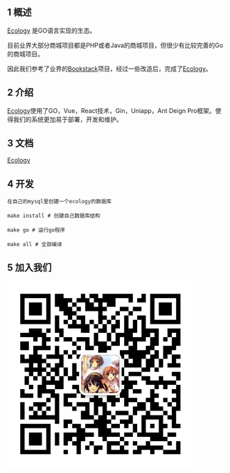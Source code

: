 ## 1 概述

[Ecology](https://github.com/i2eco/ecology) 是GO语言实现的生态。

目前业界大部分商城项目都是PHP或者Java的商城项目，但很少有比较完善的Go的商城项目。

因此我们参考了业界的[Bookstack](https://github.com/TruthHun/BookStack)项目，经过一些改造后，完成了[Ecology](https://github.com/i2eco/ecology)。


## 2 介绍

[Ecology](https://github.com/i2eco/ecology)使用了GO，Vue，React技术，Gin，Uniapp，Ant Deign Pro框架。使得我们的系统更加易于部署，开发和维护。


## 3 文档
[Ecology](https://doc.yitum.com/books/ecology
)
## 4 开发

```
在自己的mysql里创建一个ecology的数据库

make install # 创建自己数据库结构

make go # 运行go程序

make all # 全部编译
```

## 5 加入我们

![wechat](./docs/img/wechat.jpg)
